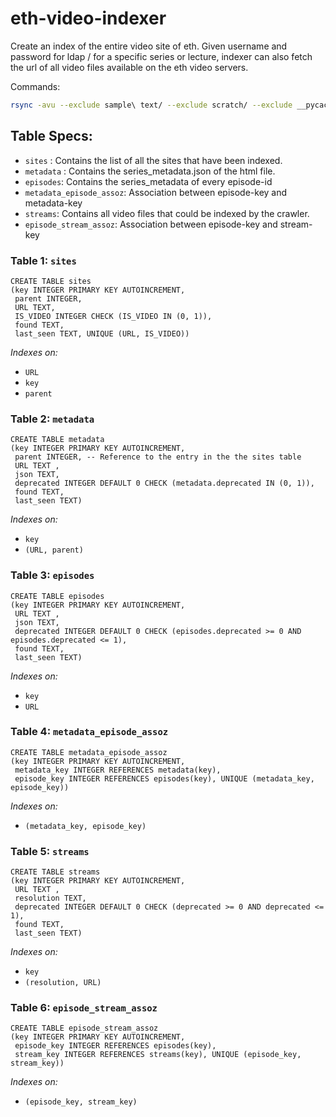 # eth-video-indexer
Create an index of the entire video site of eth. Given username and password for ldap / for a specific series or lecture, indexer can also fetch the url of all video files available on the eth video servers.

Commands:
```bash
rsync -avu --exclude sample\ text/ --exclude scratch/ --exclude __pycache__/ --exclude db_backup/ --exclude logs/ --exclude lin_venv/ /home/alisot2000/Documents/01_ReposNCode/eth-video-indexer/ piora:/home/asotoude/projects/eth-video-indexer/
```

## Table Specs:
- `sites` : Contains the list of all the sites that have been indexed.
- `metadata` : Contains the series_metadata.json of the html file.
- `episodes`: Contains the series_metadata of every episode-id
- `metadata_episode_assoz`: Association between episode-key and metadata-key
- `streams`: Contains all video files that could be indexed by the crawler.
- `episode_stream_assoz`: Association between episode-key and stream-key

### Table 1: `sites`
```sqlite
CREATE TABLE sites 
(key INTEGER PRIMARY KEY AUTOINCREMENT, 
 parent INTEGER, 
 URL TEXT, 
 IS_VIDEO INTEGER CHECK (IS_VIDEO IN (0, 1)),
 found TEXT,
 last_seen TEXT, UNIQUE (URL, IS_VIDEO))
```
*Indexes on:*
- `URL`
- `key`
- `parent`

### Table 2: `metadata`
```sqlite
CREATE TABLE metadata 
(key INTEGER PRIMARY KEY AUTOINCREMENT, 
 parent INTEGER, -- Reference to the entry in the the sites table
 URL TEXT , 
 json TEXT,
 deprecated INTEGER DEFAULT 0 CHECK (metadata.deprecated IN (0, 1)),
 found TEXT,
 last_seen TEXT)
```
*Indexes on:*
- `key`
- `(URL, parent)`

### Table 3: `episodes`
```sqlite
CREATE TABLE episodes 
(key INTEGER PRIMARY KEY AUTOINCREMENT, 
 URL TEXT , 
 json TEXT,
 deprecated INTEGER DEFAULT 0 CHECK (episodes.deprecated >= 0 AND episodes.deprecated <= 1),
 found TEXT,
 last_seen TEXT)
```

*Indexes on:*
- `key`
- `URL`

### Table 4: `metadata_episode_assoz`
```sqlite
CREATE TABLE metadata_episode_assoz 
(key INTEGER PRIMARY KEY AUTOINCREMENT, 
 metadata_key INTEGER REFERENCES metadata(key), 
 episode_key INTEGER REFERENCES episodes(key), UNIQUE (metadata_key, episode_key))
```

*Indexes on:*
- `(metadata_key, episode_key)`

### Table 5: `streams`
```sqlite
CREATE TABLE streams 
(key INTEGER PRIMARY KEY AUTOINCREMENT, 
 URL TEXT , 
 resolution TEXT,
 deprecated INTEGER DEFAULT 0 CHECK (deprecated >= 0 AND deprecated <= 1),
 found TEXT, 
 last_seen TEXT)
```

*Indexes on:*
- `key`
- `(resolution, URL)`

### Table 6: `episode_stream_assoz`
```sqlite
CREATE TABLE episode_stream_assoz 
(key INTEGER PRIMARY KEY AUTOINCREMENT, 
 episode_key INTEGER REFERENCES episodes(key), 
 stream_key INTEGER REFERENCES streams(key), UNIQUE (episode_key, stream_key))
```

*Indexes on:*
- `(episode_key, stream_key)`